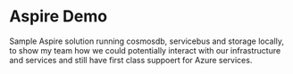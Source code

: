 # Aspire Demo

Sample Aspire solution running cosmosdb, servicebus and storage locally, to show my team how we could potentially interact with our infrastructure and services and still have first class suppoert for Azure services.
